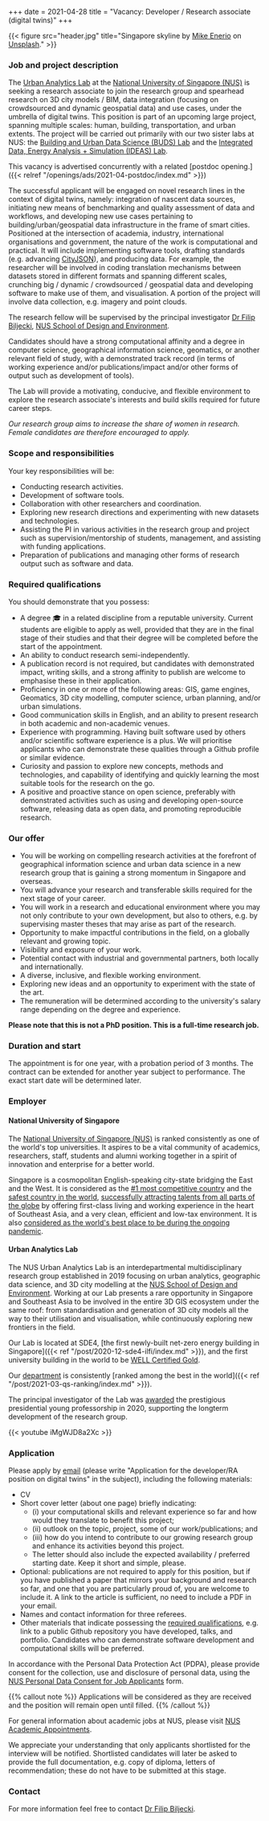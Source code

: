 +++
date = 2021-04-28
title = "Vacancy: Developer / Research associate (digital twins)"
+++

{{< figure src="header.jpg" title="Singapore skyline by [Mike Enerio](https://unsplash.com/@mikeenerio) on [Unsplash](https://unsplash.com/photos/CQhgno3yhv8)." >}}

### Job and project description

The [Urban Analytics Lab](/) at the [National University of Singapore (NUS)](http://www.nus.edu.sg) is seeking a research associate to join the research group and spearhead research on 3D city models / BIM, data integration (focusing on crowdsourced and dynamic geospatial data) and use cases, under the umbrella of digital twins.
This position is part of an upcoming large project, spanning multiple scales: human, building, transportation, and urban extents.
The project will be carried out primarily with our two sister labs at NUS: the [Building and Urban Data Science (BUDS) Lab](https://www.budslab.org) and the [Integrated Data, Energy Analysis + Simulation (IDEAS) Lab](https://ideaslab.io).

This vacancy is advertised concurrently with a related
[postdoc opening.]({{< relref "/openings/ads/2021-04-postdoc/index.md" >}})

The successful applicant will be engaged on novel research lines in the context of digital twins, namely: integration of nascent data sources, initiating new means of benchmarking and quality assessment of data and workflows, and developing new use cases pertaining to building/urban/geospatial data infrastructure in the frame of smart cities.
Positioned at the intersection of academia, industry, international organisations and government, the nature of the work is computational and practical.
It will include implementing software tools, drafting standards (e.g. advancing [CityJSON](https://www.cityjson.org)), and producing data.
For example, the researcher will be involved in coding translation mechanisms between datasets stored in different formats and spanning different scales, crunching big / dynamic / crowdsourced / geospatial data and developing software to make use of them, and visualisation.
A portion of the project will involve data collection, e.g. imagery and point clouds.

The research fellow will be supervised by the principal investigator [Dr Filip Biljecki](/authors/filip/), [NUS School of Design and Environment](http://www.sde.nus.edu.sg).

Candidates should have a strong computational affinity and a degree in computer science, geographical information science, geomatics, or another relevant field of study, with a demonstrated track record (in terms of working experience and/or publications/impact and/or other forms of output such as development of tools).

The Lab will provide a motivating, conducive, and flexible environment to explore the research associate's interests and build skills required for future career steps.

*Our research group aims to increase the share of women in research.
Female candidates are therefore encouraged to apply.*

### Scope and responsibilities

Your key responsibilities will be:

- Conducting research activities.
- Development of software tools.
- Collaboration with other researchers and coordination.
- Exploring new research directions and experimenting with new datasets and technologies.
- Assisting the PI in various activities in the research group and project such as supervision/mentorship of students, management, and assisting with funding applications.
- Preparation of publications and managing other forms of research output such as software and data.

### Required qualifications

You should demonstrate that you possess:

- A degree :mortar_board: in a related discipline from a reputable university. Current students are eligible to apply as well, provided that they are in the final stage of their studies and that their degree will be completed before the start of the appointment.
- An ability to conduct research semi-independently.
- A publication record is not required, but candidates with demonstrated impact, writing skills, and a strong affinity to publish are welcome to emphasise these in their application.
- Proficiency in one or more of the following areas: GIS, game engines, Geomatics, 3D city modelling, computer science, urban planning, and/or urban simulations.
- Good communication skills in English, and an ability to present research in both academic and non-academic venues.
- Experience with programming. Having built software used by others and/or scientific software experience is a plus. We will prioritise applicants who can demonstrate these qualities through a Github profile or similar evidence.
- Curiosity and passion to explore new concepts, methods and technologies, and capability of identifying and quickly learning the most suitable tools for the research on the go.
- A positive and proactive stance on open science, preferably with demonstrated activities such as using and developing open-source software, releasing data as open data, and promoting reproducible research. 

### Our offer

- You will be working on compelling research activities at the forefront of geographical information science and urban data science in a new research group that is gaining a strong momentum in Singapore and overseas.
- You will advance your research and transferable skills required for the next stage of your career.
- You will work in a research and educational environment where you may not only contribute to your own development, but also to others, e.g. by supervising master theses that may arise as part of the research.
- Opportunity to make impactful contributions in the field, on a globally relevant and growing topic.
- Visibility and exposure of your work.
- Potential contact with industrial and governmental partners, both locally and internationally.
- A diverse, inclusive, and flexible working environment.
- Exploring new ideas and an opportunity to experiment with the state of the art.
- The remuneration will be determined according to the university's salary range depending on the degree and experience.

__Please note that this is not a PhD position. This is a full-time research job.__

### Duration and start

The appointment is for one year, with a probation period of 3 months.
The contract can be extended for another year subject to performance.
The exact start date will be determined later.

### Employer

#### National University of Singapore

The [National University of Singapore (NUS)](http://www.nus.edu.sg) is ranked consistently as one of the world's top universities.
It aspires to be a vital community of academics, researchers, staff, students and alumni working together in a spirit of innovation and enterprise for a better world.

Singapore is a cosmopolitan English-speaking city-state bridging the East and the West.
It is considered as the [#1 most competitive country](https://www.straitstimes.com/business/economy/singapore-economy-ranked-worlds-most-competitive) and the [safest country in the world](https://www.asiaone.com/singapore/singapore-ranked-safest-country-world-above-japan-survey), [successfully attracting talents from all parts of the globe](https://www.straitstimes.com/singapore/singapore-retains-top-spot-in-asia-pacific-index-for-talent-competitiveness) by offering first-class living and working experience in the heart of Southeast Asia, and a very clean, efficient and low-tax environment.
It is also [considered as the world's best place to be during the ongoing pandemic](https://www.bbc.com/news/world-asia-56939261.amp).

#### Urban Analytics Lab

The NUS Urban Analytics Lab is an interdepartmental multidisciplinary research group established in 2019 focusing on urban analytics, geographic data science, and 3D city modelling at the [NUS School of Design and Environment](http://www.sde.nus.edu.sg).
Working at our Lab presents a rare opportunity in Singapore and Southeast Asia to be involved in the entire 3D GIS ecosystem under the same roof: from standardisation and generation of 3D city models all the way to their utilisation and visualisation, while continuously exploring new frontiers in the field. 

Our Lab is located at SDE4, [the first newly-built net-zero energy building in Singapore]({{< ref "/post/2020-12-sde4-ilfi/index.md" >}}), and the first university building in the world to be [WELL Certified Gold](https://www.wellcertified.com/).

Our [department](https://www.sde.nus.edu.sg/arch/) is consistently [ranked among the best in the world]({{< ref "/post/2021-03-qs-ranking/index.md" >}}).

The principal investigator of the Lab was [awarded](/post/2020/07/16/filip-biljecki-appointed-as-presidential-young-professor/) the prestigious presidential young professorship in 2020, supporting the longterm development of the research group.

{{< youtube iMgWJD8a2Xc >}}

### Application

Please apply by [email](mailto:filip@nus.edu.sg) (please write "Application for the developer/RA position on digital twins" in the subject), including the following materials:

* CV
* Short cover letter (about one page) briefly indicating:
    * (i) your computational skills and relevant experience so far and how would they translate to benefit this project;
    * (ii) outlook on the topic, project, some of our work/publications; and
    * (iii) how do you intend to contribute to our growing research group and enhance its activities beyond this project.
    * The letter should also include the expected availability / preferred starting date. Keep it short and simple, please.
* Optional: publications are not required to apply for this position, but if you have published a paper that mirrors your background and research so far, and one that you are particularly proud of, you are welcome to include it. A link to the article is sufficient, no need to include a PDF in your email.
* Names and contact information for three referees.
* Other materials that indicate possessing the [required qualifications](#required-qualifications), e.g. link to a public Github repository you have developed, talks, and portfolio. Candidates who can demonstrate software development and computational skills will be preferred.

In accordance with the Personal Data Protection Act (PDPA), please provide consent for the collection, use and disclosure of personal data, using the [NUS Personal Data Consent for Job Applicants](http://www.nus.edu.sg/careers/potentialhires/applicationprocess/NUS-Personal-Data-Consent-for-Job-Applicants.pdf) form.

{{% callout note %}}
Applications will be considered as they are received and the position will remain open until filled.
{{% /callout %}}

For general information about academic jobs at NUS, please visit [NUS  Academic Appointments](http://www.nus.edu.sg/careers/acadappt.htm).

We appreciate your understanding that only applicants shortlisted for the interview will be notified.
Shortlisted candidates will later be asked to provide the full documentation, e.g. copy of diploma, letters of recommendation; these do not have to be submitted at this stage.

### Contact

For more information feel free to contact [Dr Filip Biljecki](/authors/filip).

